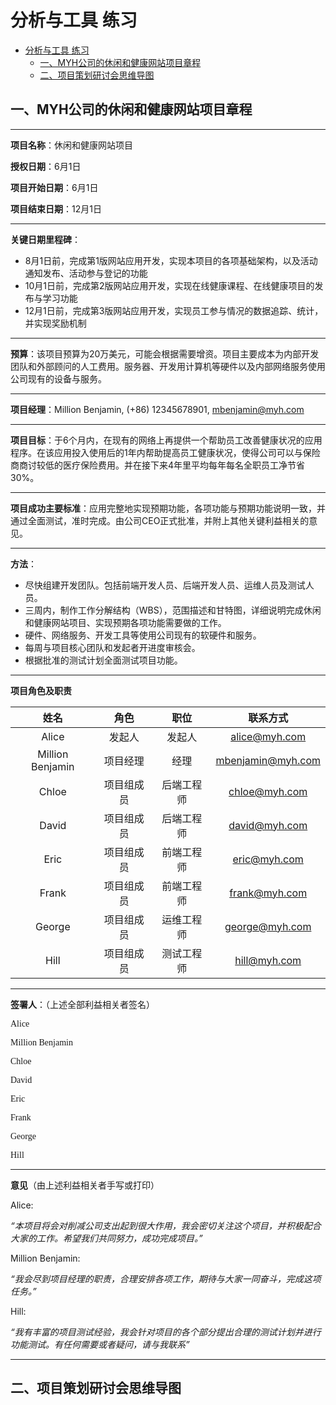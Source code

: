 # 分析与工具 练习

- [分析与工具 练习](#分析与工具-练习)
  - [一、MYH公司的休闲和健康网站项目章程](#一myh公司的休闲和健康网站项目章程)
  - [二、项目策划研讨会思维导图](#二项目策划研讨会思维导图)
  

## 一、MYH公司的休闲和健康网站项目章程

______

**项目名称**：休闲和健康网站项目

**授权日期**：6月1日

**项目开始日期**：6月1日 
           
**项目结束日期**：12月1日

______

**关键日期里程碑**：
- 8月1日前，完成第1版网站应用开发，实现本项目的各项基础架构，以及活动通知发布、活动参与登记的功能
- 10月1日前，完成第2版网站应用开发，实现在线健康课程、在线健康项目的发布与学习功能
- 12月1日前，完成第3版网站应用开发，实现员工参与情况的数据追踪、统计，并实现奖励机制

------

**预算**：该项目预算为20万美元，可能会根据需要增资。项目主要成本为内部开发团队和外部顾问的人工费用。服务器、开发用计算机等硬件以及内部网络服务使用公司现有的设备与服务。

------

**项目经理**：Million Benjamin, (+86) 12345678901, mbenjamin@myh.com

------

**项目目标**：于6个月内，在现有的网络上再提供一个帮助员工改善健康状况的应用程序。在该应用投入使用后的1年内帮助提高员工健康状况，使得公司可以与保险商商讨较低的医疗保险费用。并在接下来4年里平均每年每名全职员工净节省30%。

------

**项目成功主要标准**：应用完整地实现预期功能，各项功能与预期功能说明一致，并通过全面测试，准时完成。由公司CEO正式批准，并附上其他关键利益相关的意见。

------

**方法**：
- 尽快组建开发团队。包括前端开发人员、后端开发人员、运维人员及测试人员。
- 三周内，制作工作分解结构（WBS），范围描述和甘特图，详细说明完成休闲和健康网站项目、实现预期各项功能需要做的工作。
- 硬件、网络服务、开发工具等使用公司现有的软硬件和服务。
- 每周与项目核心团队和发起者开进度审核会。
- 根据批准的测试计划全面测试项目功能。

------

**项目角色及职责**

|       姓名       	|    角色    	|    职位    	|      联系方式     	|
|:----------------:	|:----------:	|:----------:	|:-----------------:	|
|       Alice      	|   发起人   	|   发起人   	|   alice@myh.com   	|
| Million Benjamin 	|  项目经理  	|    经理    	| mbenjamin@myh.com 	|
|       Chloe      	| 项目组成员 	| 后端工程师 	|   chloe@myh.com   	|
|       David      	| 项目组成员 	| 后端工程师 	|   david@myh.com   	|
|       Eric       	| 项目组成员 	| 前端工程师 	|    eric@myh.com   	|
|       Frank      	| 项目组成员 	| 前端工程师 	|   frank@myh.com   	|
|      George      	| 项目组成员 	| 运维工程师 	|   george@myh.com  	|
|       Hill       	| 项目组成员 	| 测试工程师 	|    hill@myh.com   	|


------

**签署人**：（上述全部利益相关者签名）

<font face="Zapfino">Alice</font>

<font face="Zapfino">Million Benjamin</font>

<font face="Zapfino">Chloe</font>

<font face="Zapfino">David</font>

<font face="Zapfino">Eric</font>

<font face="Zapfino">Frank</font>

<font face="Zapfino">George</font>  

<font face="Zapfino">Hill</font>

------

**意见**（由上述利益相关者手写或打印）

Alice:

*“本项目将会对削减公司支出起到很大作用，我会密切关注这个项目，并积极配合大家的工作。希望我们共同努力，成功完成项目。”*

Million Benjamin:

*“我会尽到项目经理的职责，合理安排各项工作，期待与大家一同奋斗，完成这项任务。”*

Hill:

*“我有丰富的项目测试经验，我会针对项目的各个部分提出合理的测试计划并进行功能测试。有任何需要或者疑问，请与我联系”*


------





## 二、项目策划研讨会思维导图


